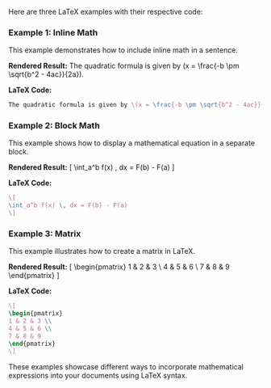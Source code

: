 Here are three LaTeX examples with their respective code:

### Example 1: Inline Math

This example demonstrates how to include inline math in a sentence.

**Rendered Result:**
The quadratic formula is given by \(x = \frac{-b \pm \sqrt{b^2 - 4ac}}{2a}\).

**LaTeX Code:**
```latex
The quadratic formula is given by \(x = \frac{-b \pm \sqrt{b^2 - 4ac}}{2a}\).
```

### Example 2: Block Math

This example shows how to display a mathematical equation in a separate block.

**Rendered Result:**
\[
\int_a^b f(x) \, dx = F(b) - F(a)
\]

**LaTeX Code:**
```latex
\[
\int_a^b f(x) \, dx = F(b) - F(a)
\]
```

### Example 3: Matrix

This example illustrates how to create a matrix in LaTeX.

**Rendered Result:**
\[
\begin{pmatrix}
1 & 2 & 3 \\
4 & 5 & 6 \\
7 & 8 & 9
\end{pmatrix}
\]

**LaTeX Code:**
```latex
\[
\begin{pmatrix}
1 & 2 & 3 \\
4 & 5 & 6 \\
7 & 8 & 9
\end{pmatrix}
\]
```

These examples showcase different ways to incorporate mathematical expressions into your documents using LaTeX syntax.